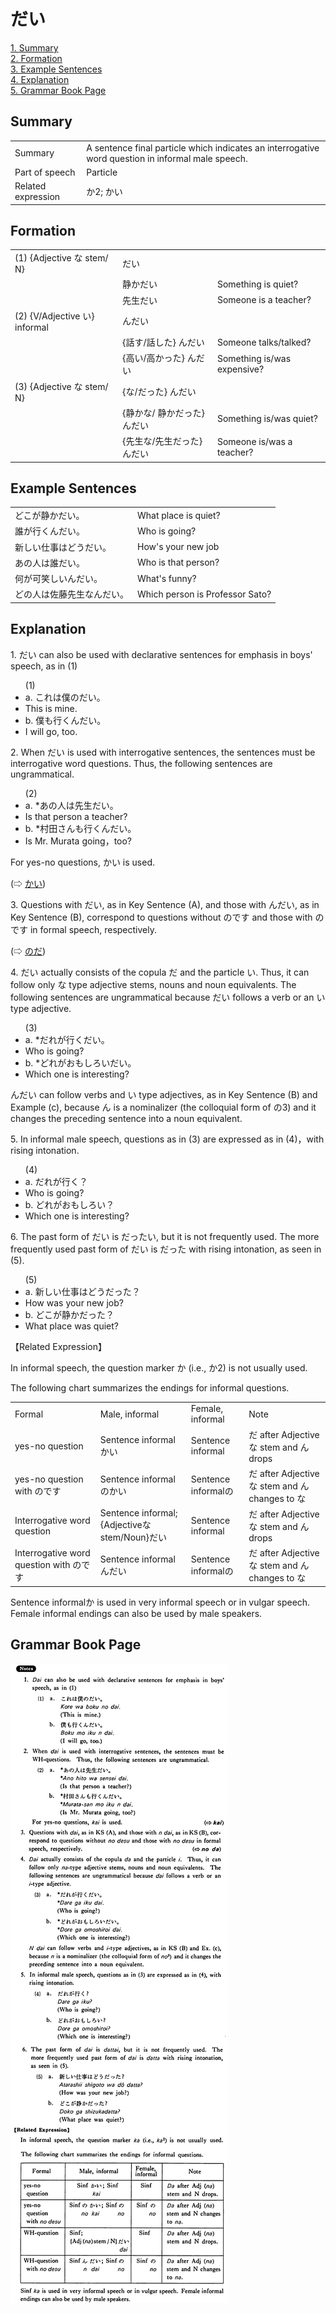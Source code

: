 # だい

[1. Summary](#summary)<br>
[2. Formation](#formation)<br>
[3. Example Sentences](#example-sentences)<br>
[4. Explanation](#explanation)<br>
[5. Grammar Book Page](#grammar-book-page)<br>


## Summary

<table><tr>   <td>Summary</td>   <td>A sentence final particle which indicates an interrogative word question in informal male speech.</td></tr><tr>   <td>Part of speech</td>   <td>Particle</td></tr><tr>   <td>Related expression</td>   <td>か2; かい</td></tr></table>

## Formation

<table class="table"> <tbody><tr class="tr head"> <td class="td"><span class="numbers">(1)</span> <span> <span class="bold">{Adjective な stem/   N} </span></span></td> <td class="td"><span class="concept">だい</span> </td> <td class="td"><span>&nbsp;</span></td> </tr> <tr class="tr"> <td class="td"><span>&nbsp;</span></td> <td class="td"><span>静か<span class="concept">だい</span></span> </td> <td class="td"><span>Something    is quiet?</span></td> </tr> <tr class="tr"> <td class="td"><span>&nbsp;</span></td> <td class="td"><span>先生<span class="concept">だい</span></span> </td> <td class="td"><span>Someone    is a teacher?</span></td> </tr> <tr class="tr head"> <td class="td"><span class="numbers">(2)</span> <span> <span class="bold">{V/Adjective い}    informal </span></span></td> <td class="td"><span class="concept">んだい</span> </td> <td class="td"><span>&nbsp;</span></td> </tr> <tr class="tr"> <td class="td"><span>&nbsp;</span></td> <td class="td"><span>{話す/話した} <span class="concept">んだい</span></span> </td> <td class="td"><span>Someone    talks/talked?</span></td> </tr> <tr class="tr"> <td class="td"><span>&nbsp;</span></td> <td class="td"><span>{高い/高かった} <span class="concept">んだい</span></span> </td> <td class="td"><span>Something    is/was expensive?</span></td> </tr> <tr class="tr head"> <td class="td"><span class="numbers">(3)</span> <span> <span class="bold">{Adjective な stem/   N</span><span class="bold"><span>}</span><span class="numbers"> </span></span></span></td> <td class="td"><span>{<span class="concept">な</span><span>/</span><span class="concept">だった</span>} <span class="concept">んだい</span></span></td> <td class="td"><span>&nbsp;</span></td> </tr> <tr class="tr"> <td class="td"><span>&nbsp;</span></td> <td class="td"><span>{静か<span class="concept">な</span>/ 静か<span class="concept">だった</span>} <span class="concept">んだい</span></span> </td> <td class="td"><span>Something    is/was quiet?</span></td> </tr> <tr class="tr"> <td class="td"><span>&nbsp;</span></td> <td class="td"><span>{先生<span class="concept">な</span>/先生<span class="concept">だった</span>} <span class="concept">んだい</span></span> </td> <td class="td"><span>Someone    is/was a teacher?</span></td> </tr></tbody></table>

## Example Sentences

<table><tr>   <td>どこが静かだい。</td>   <td>What place is quiet?</td></tr><tr>   <td>誰が行くんだい。</td>   <td>Who is going?</td></tr><tr>   <td>新しい仕事はどうだい。</td>   <td>How's your new job</td></tr><tr>   <td>あの人は誰だい。</td>   <td>Who is that person?</td></tr><tr>   <td>何が可笑しいんだい。</td>   <td>What's funny?</td></tr><tr>   <td>どの人は佐藤先生なんだい。</td>   <td>Which person is Professor Sato?</td></tr></table>

## Explanation

<p>1. だい can also be used with declarative sentences for emphasis in boys' speech, as in (1)</p>  <ul>(1) <li>a. これは僕のだい。</li> <li>This is mine.</li> <div class="divide"></div> <li>b. 僕も行くんだい。</li> <li>I will go, too.</li> </ul>  <p>2. When だい is used with interrogative sentences, the sentences must be interrogative word questions. Thus, the following sentences are ungrammatical.</p>  <ul>(2) <li>a. *あの人は先生だい。</li> <li>Is that person a teacher?</li> <div class="divide"></div> <li>b. *村田さんも行くんだい。</li> <li>Is Mr. Murata going，too?</li> </ul>  <p>For yes-no questions, かい is used.</p>  <p>(⇨ <a href="#㊦ かい">かい</a>)</p>  <p>3. Questions with だい, as in Key Sentence (A), and those with んだい, as in Key Sentence (B), correspond to questions without のです and those with のです in formal speech, respectively.</p>  <p>(⇨ <a href="#㊦ のだ">のだ</a>)</p>  <p>4. だい actually consists of the copula だ and the particle い. Thus, it can follow only な type adjective stems, nouns and noun equivalents. The following sentences are ungrammatical because だい follows a verb or an い type adjective.</p>  <ul>(3) <li>a. *だれが行くだい。</li> <li>Who is going?</li> <div class="divide"></div> <li>b. *どれがおもしろいだい。</li> <li>Which one is interesting?</li> </ul>  </p>んだい can follow verbs and い type adjectives, as in Key Sentence (B) and Example (c), because ん is a nominalizer (the colloquial form of の3) and it changes the preceding sentence into a noun equivalent. </p>  <p>5. In informal male speech, questions as in (3) are expressed as in (4)，with rising intonation.</p>  <ul>(4) <li>a. だれが行く？</li> <li>Who is going?</li> <div class="divide"></div> <li>b. どれがおもしろい？</li> <li>Which one is interesting?</li> </ul>  <p>6. The past form of だい is だったい, but it is not frequently used. The more frequently used past form of だい is だった with rising intonation, as seen in (5).</p>  <ul>(5) <li>a. 新しい仕事はどうだった？</li> <li>How was your new job?</li> <div class="divide"></div> <li>b. どこが静かだった？</li> <li>What place was quiet?</li> </ul>  <p>【Related Expression】</p>  <p>In informal speech, the question marker か (i.e., か2) is not usually used. </p>  <p>The following chart summarizes the endings for informal questions.</p>  <table class="table"> <tbody> <tr class="tr"> <td class="td">Formal</td> <td class="td">Male, informal</td> <td class="td">Female, informal</td> <td class="td">Note</td> </tr> <tr class="tr"> <td class="td">yes-no question</td> <td class="td">Sentence informalかい</td> <td class="td">Sentence informal</td> <td class="td">だ after Adjectiveな stem and ん drops</td> </tr> <tr class="tr"> <td class="td">yes-no question with のです</td> <td class="td">Sentence informalのかい</td> <td class="td">Sentence informalの</td> <td class="td">だ after Adjectiveな stem and ん changes to な</td> </tr> <tr class="tr"> <td class="td">Interrogative word question</td> <td class="td">Sentence informal; {Adjectiveなstem/Noun}だい</td> <td class="td">Sentence informal</td> <td class="td">だ after Adjectiveな stem and ん drops</td> </tr> <tr class="tr"> <td class="td">Interrogative word question with のです</td> <td class="td">Sentence informalんだい</td> <td class="td">Sentence informalの</td> <td class="td">だ after Adjectiveな stem and ん changes to な</td> </tr> </tbody> </table>  <p>Sentence informalか is used in very informal speech or in vulgar speech. Female informal endings can also be used by male speakers.</p>

## Grammar Book Page

![](../img/Basicだい.png)

